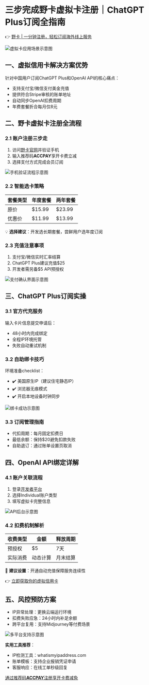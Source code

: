 # 三步完成野卡虚拟卡注册｜ChatGPT Plus订阅全指南

👉 [野卡 | 一分钟注册，轻松订阅海外线上服务](https://bbtdd.com/yeka)

![虚拟卡应用场景示意图]()

## 一、虚拟信用卡解决方案优势
针对中国用户订阅ChatGPT Plus和OpenAI API的核心痛点：
- 支持支付宝/微信支付美金充值
- 提供符合Stripe审核的账单地址
- 自动同步OpenAI扣费周期
- 年费套餐折合每月仅8元

## 二、野卡虚拟卡注册全流程
### 2.1 账户注册三步走
1. 访问[野卡官网](https://bbtdd.com/yeka)并验证手机
2. 输入推荐码**ACCPAY**享开卡费立减
3. 选择支付方式完成会员订阅

![手机验证流程示意图]()

### 2.2 智能选卡策略
| 套餐类型 | 年度套餐 | 两年套餐 |
|---------|---------|---------|
| 原价    | $15.99  | $23.99  |
| 优惠价  | $11.99  | $13.99  |

💡 **选择建议**：开发选长期套餐，尝鲜用户选年度订阅

### 2.3 充值注意事项
1. 支付宝/微信实时汇率结算
2. ChatGPT Plus建议充值$25
3. 开发者需另备$5 API预授权

![支付确认界面示意图]()

## 三、ChatGPT Plus订阅实操
### 3.1 官方代充服务
输入卡片信息提交申请后：
- 48小时内完成绑定
- 全程IP环境托管
- 失败自动重试机制

### 3.2 自助绑卡技巧
环境准备checklist：
- ✔️ 美国原生IP（建议住宅静态IP）
- ✔️ 浏览器无痕模式
- ✔️ 开启本地设备时钟同步

![绑卡成功示意图]()

### 3.3 订阅管理指南
- 代扣周期：每月固定扣费日
- 最低余额：保持$20避免扣款失败
- 自助退订：通过账单设置页取消

## 四、OpenAI API绑定详解
### 4.1 账户关联流程
1. 登录[开发者平台](https://platform.openai.com)
2. 选择Individual账户类型
3. 填写虚拟卡完整信息

![API后台示意图]()

### 4.2 扣费机制解析
| 收费类型  | 金额    | 释放周期 |
|----------|--------|--------|
| 预授权   | $5     | 7天     |
| 实际消费 | 动态计算 | 月末结算 |

📌 **建议设置**：开通自动充值保障服务连续性

👉 [立即获取你的虚拟信用卡](https://bbtdd.com/yeka)

## 五、风控预防方案
- IP异常处理：更换云端运行环境
- 扣费失败应急：24小时内补足余额
- 跨平台复用：支持Midjourney等付费场景

![多平台支持示意图]()

**实用工具推荐**：
- IP检测工具：whatismyipaddress.com
- 账单模板：支持企业报销凭证申请
- 客服响应：在线工单秒级回复



[通过推荐码**ACCPAY**注册享开卡费减免](https://bbtdd.com/yeka)